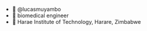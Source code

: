 - 👋 @lucasmuyambo
- 👀 biomedical engineer
- 🌱 Harae Institute of Technology, Harare, Zimbabwe

<!---
lucasmuyambo/lucasmuyambo is a ✨ special ✨ repository because its `README.md` (this file) appears on your GitHub profile.
You can click the Preview link to take a look at your changes.
--->
